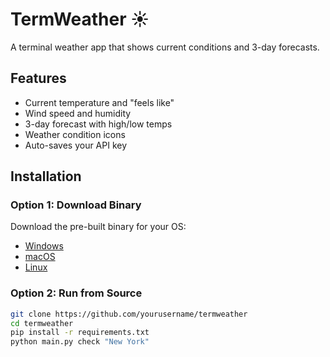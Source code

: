 # TermWeather ☀️

A terminal weather app that shows current conditions and 3-day forecasts.

## Features
- Current temperature and "feels like"
- Wind speed and humidity
- 3-day forecast with high/low temps
- Weather condition icons
- Auto-saves your API key

## Installation

### Option 1: Download Binary
Download the pre-built binary for your OS:

- [Windows](binaries/termweather.exe)
- [macOS](binaries/termweather-macos)
- [Linux](binaries/termweather-linux)

### Option 2: Run from Source
```sh
git clone https://github.com/yourusername/termweather
cd termweather
pip install -r requirements.txt
python main.py check "New York"